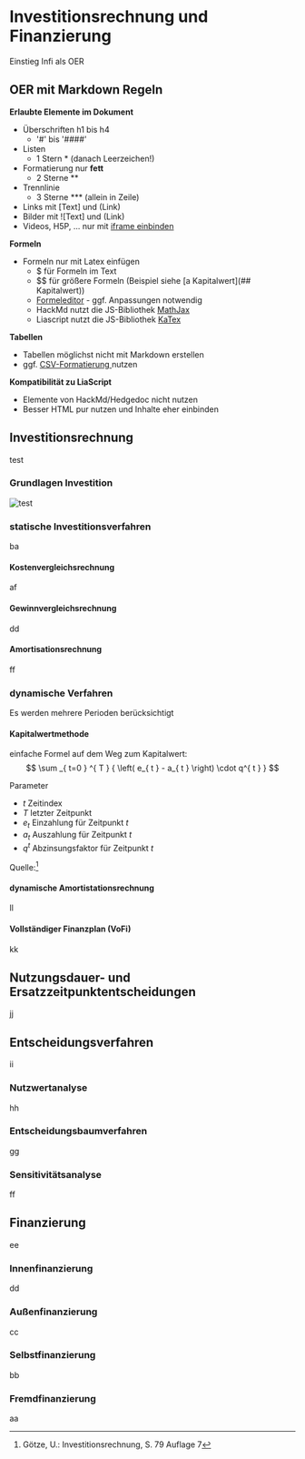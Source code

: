 <!--
author:   Rico Meiner, ...

email:    rico.meiner@jade-hs.de

repository: ...

comment:  Lerneinheit Investition und Finanzierung. Diese Seite ist lizenziert unter der [Lizenz CC-BY (4.0)](https://creativecommons.org/licenses/by/4.0/legalcode).
(ggf.  CC0 am Start)

language: de

mode:     Textbook

version:  0.0.1

date:     26/05/2022

icon:     // Icon svg einfügen

logo:     // Logo png einfügen

link:     https://cdn.jsdelivr.net/gh/twillo-lehre-teilen/BestPractice_Sortieralgorithmen/custom.css

import:   https://github.com/LiaTemplates/Pyodide/blob/0.1.4/README.md
          https://github.com/LiaScript/CodeRunner/blob/master/README.md
-->

# Investitionsrechnung und Finanzierung

Einstieg Infi als OER

## OER mit Markdown Regeln

**Erlaubte Elemente im Dokument**

- Überschriften h1 bis h4 
  - '#' bis '####' 
- Listen
  - 1 Stern \* (danach Leerzeichen!)
- Formatierung nur **fett**
  - 2 Sterne \*\*
- Trennlinie
  - 3 Sterne \*\*\* (allein in Zeile)
- Links mit [Text] und (Link)
- Bilder mit ![Text] und (Link)
- Videos, H5P, ... nur mit [iframe einbinden](https://hackmd.io/s/features?both=1#Embed-a-Note)

**Formeln**

* Formeln nur mit Latex einfügen
  * $ für Formeln im Text 
  * $$ für größere Formeln (Beispiel siehe [a Kapitalwert](## Kapitalwert))
  * [Formeleditor](https://www.zahlen-kern.de/editor/) - ggf. Anpassungen notwendig 
  * HackMd nutzt die JS-Bibliothek [MathJax](https://math.meta.stackexchange.com/questions/5020/mathjax-basic-tutorial-and-quick-reference)
  * Liascript nutzt die JS-Bibliothek [KaTex](https://katex.org/docs/supported.html)

**Tabellen**

* Tabellen möglichst nicht mit Markdown erstellen
* ggf. [CSV-Formatierung ](https://hackmd.io/s/features#Render-CSV-as-table) nutzen

**Kompatibilität zu LiaScript**

* Elemente von HackMd/Hedgedoc nicht nutzen
* Besser HTML pur nutzen und Inhalte eher einbinden

## Investitionsrechnung

test

### Grundlagen Investition

![test](https://de.wikipedia.org/wiki/Investitionsrechnung#/media/Datei:Abzinsung.svg)

### statische Investitionsverfahren

ba 

#### Kostenvergleichsrechnung

af

#### Gewinnvergleichsrechnung

dd

#### Amortisationsrechnung

ff

### dynamische Verfahren

Es werden mehrere Perioden berücksichtigt

#### Kapitalwertmethode

einfache Formel auf dem Weg zum Kapitalwert:
$$ 
\sum _{ t=0 } ^{ T } { 
    \left( 
        e_{ t } - a_{ t } 
    \right) 
    \cdot q^{ t } 
} 
$$

Parameter
- $t$ Zeitindex
- $T$ letzter Zeitpunkt
- $e_{ t }$ Einzahlung für Zeitpunkt $t$
- $a_{ t }$ Auszahlung für Zeitpunkt $t$
- $q^{ t }$ Abzinsungsfaktor für Zeitpunkt $t$


Quelle:[^1] 
[^1]: Götze, U.: Investitionsrechnung, S. 79  Auflage 7

#### dynamische Amortistationsrechnung

ll

#### Vollständiger Finanzplan (VoFi)

kk

## Nutzungsdauer- und Ersatzzeitpunktentscheidungen

jj

## Entscheidungsverfahren

ii

### Nutzwertanalyse

hh

### Entscheidungsbaumverfahren

gg

### Sensitivitätsanalyse

ff

## Finanzierung

ee

### Innenfinanzierung

dd

### Außenfinanzierung

cc

### Selbstfinanzierung

bb

### Fremdfinanzierung

aa
